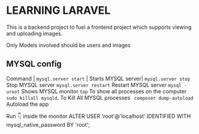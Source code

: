 # LEARNING LARAVEL
This is a backend project to fuel a frontend project which supports
viewing and uploading images.

Only Models involved should be users and images

## MYSQL config
Command
| ```mysql.server start``` |    Starts MYSQL server|
```mysql.server stop```       Stop MYSQL server
```mysql.server restart```       Restart MYSQL server
```mysql -uroot```           Shows MYSQL monitor
```top```                    To show all processes on the computer
```sudo killall mysqld```.   To Kill All MYSQL processes
``` composer dump-autoload``` Autoload the app


Run 👇 inside the monitor
ALTER USER 'root'@'localhost' IDENTIFIED WITH mysql_native_password BY 'root';      


